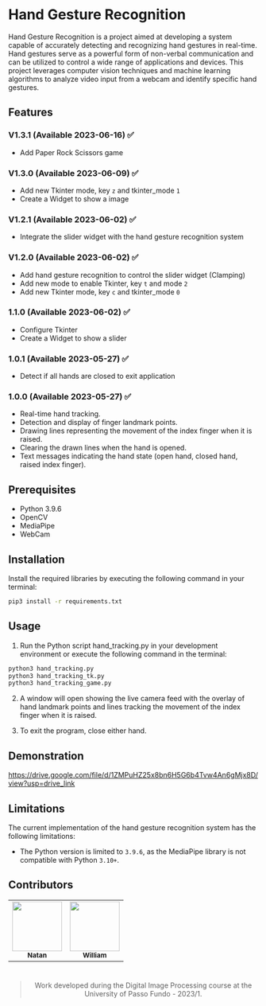 # Hand Gesture Recognition

Hand Gesture Recognition is a project aimed at developing a system capable of accurately detecting and recognizing hand gestures in real-time. Hand gestures serve as a powerful form of non-verbal communication and can be utilized to control a wide range of applications and devices. This project leverages computer vision techniques and machine learning algorithms to analyze video input from a webcam and identify specific hand gestures.

## Features
###  V1.3.1 (Available 2023-06-16) ✅
* Add Paper Rock Scissors game

###  V1.3.0 (Available 2023-06-09) ✅
* Add new Tkinter mode, key `z` and tkinter_mode `1`
* Create a Widget to show a image

###  V1.2.1  (Available 2023-06-02) ✅
* Integrate the slider widget with the hand gesture recognition system

### V1.2.0  (Available 2023-06-02) ✅
* Add hand gesture recognition to control the slider widget (Clamping)
* Add new mode to enable Tkinter, key `t` and mode `2`
* Add new Tkinter mode, key `c` and tkinter_mode `0`

### 1.1.0  (Available 2023-06-02) ✅
* Configure Tkinter
* Create a Widget to show a slider

### 1.0.1 (Available 2023-05-27) ✅
*  Detect if all hands are closed to exit application

### 1.0.0 (Available 2023-05-27) ✅
* Real-time hand tracking.
* Detection and display of finger landmark points.
* Drawing lines representing the movement of the index finger when it is raised.
* Clearing the drawn lines when the hand is opened.
* Text messages indicating the hand state (open hand, closed hand, raised index finger).

## Prerequisites
- Python 3.9.6
- OpenCV
- MediaPipe
- WebCam

## Installation

Install the required libraries by executing the following command in your terminal:

```bash
pip3 install -r requirements.txt
```

## Usage

1. Run the Python script hand_tracking.py in your development environment or execute the following command in the terminal:
  ```bash
  python3 hand_tracking.py
  python3 hand_tracking_tk.py
  python3 hand_tracking_game.py
  ```
2. A window will open showing the live camera feed with the overlay of hand landmark points and lines tracking the movement of the index finger when it is raised.

3. To exit the program, close either hand.

## Demonstration

https://drive.google.com/file/d/1ZMPuHZ25x8bn6H5G6b4Tvw4An6gMjx8D/view?usp=drive_link

## Limitations
The current implementation of the hand gesture recognition system has the following limitations:
* The Python version is limited to `3.9.6`, as the MediaPipe library is not compatible with Python `3.10+`.


## Contributors

<div align="center">
  <table>
    <tr>
      <td align="center">
        <a href="https://github.com/NatanOPelizzoni">
          <img src="https://github.com/NatanOPelizzoni.png" width="100px">
          <br>
          <sub>
            <b>Natan</b>
          </sub>
        </a>
      </td>
      <td align="center">
        <a href="https://github.com/williamsimionatto">
          <img src="https://github.com/williamsimionatto.png" width="100px">
          <br>
          <sub>
            <b>William</b>
          </sub>
        </a>
      </td>
    </tr>
  </table>
<div>

#

> Work developed during the Digital Image Processing course at the University of Passo Fundo - 2023/1.
